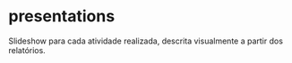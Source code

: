 # presentations

Slideshow para cada atividade realizada, descrita visualmente a partir dos relatórios.

